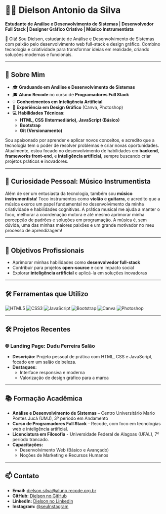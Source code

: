 # 👨‍💻 Dielson Antonio da Silva  

**Estudante de Análise e Desenvolvimento de Sistemas | Desenvolvedor Full Stack | Designer Gráfico Criativo | Músico Instrumentista**  

👋 Olá! Sou Dielson, estudante de Análise e Desenvolvimento de Sistemas com paixão pelo desenvolvimento web full-stack e design gráfico. Combino tecnologia e criatividade para transformar ideias em realidade, criando soluções modernas e funcionais.

---

## 🌟 Sobre Mim  
- 🎓 **Graduando em Análise e Desenvolvimento de Sistemas**  
- 🎓 **Aluno Recode** no curso de **Programadores Full Stack**  
- 💡 **Conhecimentos em Inteligência Artificial**  
- 🎨 **Experiência em Design Gráfico** (Canva, Photoshop)  
- 💻 **Habilidades Técnicas:**  
  - **HTML, CSS (Intermediário), JavaScript (Básico)**  
  - **Bootstrap**  
  - **Git (Versionamento)**  

Sou apaixonado por aprender e aplicar novos conceitos, e acredito que a tecnologia tem o poder de resolver problemas e criar novas oportunidades. Atualmente, estou focado no desenvolvimento de habilidades em **backend**, **frameworks front-end**, e **inteligência artificial**, sempre buscando criar projetos práticos e inovadores.

---

## 🎸 Curiosidade Pessoal: Músico Instrumentista  
Além de ser um entusiasta da tecnologia, também sou **músico instrumentista**! Toco instrumentos como **violão** e **guitarra**, e acredito que a música exerce um papel fundamental no desenvolvimento da minha criatividade e habilidades cognitivas. A prática musical me ajuda a manter o foco, melhorar a coordenação motora e até mesmo aprimorar minha percepção de padrões e soluções em programação. A música é, sem dúvida, uma das minhas maiores paixões e um grande motivador no meu processo de aprendizagem!

---

## 🚀 Objetivos Profissionais  
- Aprimorar minhas habilidades como **desenvolvedor full-stack**  
- Contribuir para projetos **open-source** e com impacto social  
- Explorar **inteligência artificial** e aplicá-la em soluções inovadoras  

---

## 🛠️ Ferramentas que Utilizo  
<div>
  <img src="https://img.shields.io/badge/HTML5-%23E34F26.svg?style=flat&logo=html5&logoColor=white" alt="HTML5" />
  <img src="https://img.shields.io/badge/CSS3-%231572B6.svg?style=flat&logo=css3&logoColor=white" alt="CSS3" />
  <img src="https://img.shields.io/badge/JavaScript-%23F7DF1E.svg?style=flat&logo=javascript&logoColor=black" alt="JavaScript" />
  <img src="https://img.shields.io/badge/Bootstrap-%23563D7C.svg?style=flat&logo=bootstrap&logoColor=white" alt="Bootstrap" />
  <img src="https://img.shields.io/badge/Canva-%2300C4CC.svg?style=flat&logo=canva&logoColor=white" alt="Canva" />
  <img src="https://img.shields.io/badge/Photoshop-%23B2A9A0.svg?style=flat&logo=adobephotoshop&logoColor=white" alt="Photoshop" />
</div>

---

## 🛠️ Projetos Recentes  
### 🌐 **Landing Page: Dudu Ferreira Salão**  
- **Descrição:** Projeto pessoal de prática com HTML, CSS e JavaScript, focado em um salão de beleza.  
- **Destaques:**  
  - Interface responsiva e moderna  
  - Valorização de design gráfico para a marca  
---

## 📚 Formação Acadêmica
- **Análise e Desenvolvimento de Sistemas** – Centro Universitário Mario Pontes Jucá (UMJ), 3º período em Andamento 
- **Curso de Programadores Full Stack** – Recode, com foco em tecnologias web e inteligência artificial.
- **Licenciatura em Filosofia** - Universidade Federal de Alagoas (UFAL), 7º período trancado.   
- **Capacitações:**  
  - Desenvolvimento Web (Básico e Avançado) 
  - Noções de Marketing e Recursos Humanos  

---

## 📫 Contato  
- **Email:** dielson.silva@aluno.recode.org.br  
- **GitHub:** [Dielson no GitHub](https://github.com/odisilva)  
- **LinkedIn:** [Dielson no LinkedIn](https://www.linkedin.com/in/dielson-silva-b572b6248/)  
- **Instagram:** [@seuInstagram](https://instagram.com/dielson.a.s) 

